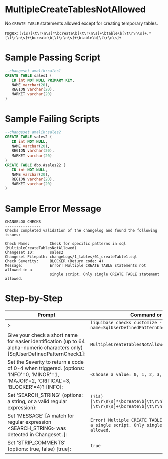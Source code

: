 # MultipleCreateTablesNotAllowed

No `CREATE TABLE` statements allowed except for creating temporary tables.

regex: `(?is)[\t\r\n\s]*\bcreate\b[\t\r\n\s]+\btable\b[\t\r\n\s]+.*[\t\r\n\s]+\bcreate\b[\t\r\n\s]+\btable\b[\t\r\n\s]+`

# Sample Passing Script
``` sql
--changeset amalik:sales1
CREATE TABLE sales1 (
   ID int NOT NULL PRIMARY KEY,
   NAME varchar(20),
   REGION varchar(20),
   MARKET varchar(20)
)
```
# Sample Failing Scripts
``` sql
--changeset amalik:sales2
CREATE TABLE sales2 (
   ID int NOT NULL,
   NAME varchar(20),
   REGION varchar(20),
   MARKET varchar(20)
)
CREATE TABLE dbo.#sales22 (
   ID int NOT NULL,
   NAME varchar(20),
   REGION varchar(20),
   MARKET varchar(20)
)
```

# Sample Error Message
```
CHANGELOG CHECKS
----------------
Checks completed validation of the changelog and found the following issues:

Check Name:         Check for specific patterns in sql (MultipleCreateTablesNotAllowed)
Changeset ID:       sales2
Changeset Filepath: changeLogs/1_tables/01_createTable1.sql
Check Severity:     BLOCKER (Return code: 4)
Message:            Error! Multiple CREATE TABLE statements not allowed in a
                    single script. Only single CREATE TABLE statement allowed.
```

# Step-by-Step
| Prompt | Command or User Input |
| ------ | ----------------------|
| > | `liquibase checks customize --check-name=SqlUserDefinedPatternCheck` |
| Give your check a short name for easier identification (up to 64 alpha-numeric characters only) [SqlUserDefinedPatternCheck1]: | `MultipleCreateTablesNotAllowed` |
| Set the Severity to return a code of 0-4 when triggered. (options: 'INFO'=0, 'MINOR'=1, 'MAJOR'=2, 'CRITICAL'=3, 'BLOCKER'=4)? [INFO]: | `<Choose a value: 0, 1, 2, 3, 4>` |
| Set 'SEARCH_STRING' (options: a string, or a valid regular expression): | `(?is)[\t\r\n\s]*\bcreate\b[\t\r\n\s]+\btable\b[\t\r\n\s]+.*[\t\r\n\s]+\bcreate\b[\t\r\n\s]+\btable\b[\t\r\n\s]+` |
| Set 'MESSAGE' [A match for regular expression <SEARCH_STRING> was detected in Changeset <CHANGESET>.]: | `Error! Multiple CREATE TABLE statements not allowed in a single script. Only single CREATE TABLE statement allowed.` |
| Set 'STRIP_COMMENTS' (options: true, false) [true]: | `true` |
